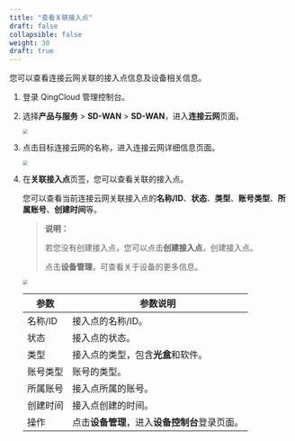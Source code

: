 ```yaml
---
title: "查看关联接入点"
draft: false
collapsible: false
weight: 30
draft: true
---
```


您可以查看连接云网关联的接入点信息及设备相关信息。

1. 登录 QingCloud 管理控制台。

2. 选择**产品与服务** > **SD-WAN** > **SD-WAN**，进入**连接云网**页面。

   <img src="../../../_images/qs_cloud_network.png" style="zoom:50%;" />

3. 点击目标连接云网的名称，进入连接云网详细信息页面。

   <img src="../../../_images/um_cloud_details.png" style="zoom:50%;" />

4. 在**关联接入点**页签，您可以查看关联的接入点。

   您可以查看当前连接云网关联接入点的**名称/ID**、**状态**、**类型**、**账号类型**、**所属账号**、**创建时间**等。

   > **说明：**
   >
   > 若您没有创建接入点，您可以点击**创建接入点**，创建接入点。
   >
   > 点击**设备管理**，可查看关于设备的更多信息。
   
   <img src="../../../_images/um_cloud_access_point.png" style="zoom:50%;" />
   
   | 参数     | 参数说明                                       |
   | -------- | ---------------------------------------------- |
   | 名称/ID  | 接入点的名称/ID。                              |
   | 状态     | 接入点的状态。                                 |
   | 类型     | 接入点的类型，包含**光盒**和软件。             |
   | 账号类型 | 账号的类型。                                   |
   | 所属账号 | 接入点所属的账号。                             |
   | 创建时间 | 接入点创建的时间。                             |
   | 操作     | 点击**设备管理**，进入**设备控制台**登录页面。 |
   
   

